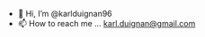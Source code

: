 - 👋 Hi, I’m @karlduignan96
- 📫 How to reach me ... karl.duignan@gmail.com

<!---
karlduignan96/karlduignan96 is a ✨ special ✨ repository because its `README.md` (this file) appears on your GitHub profile.
You can click the Preview link to take a look at your changes.
--->
